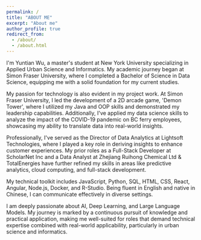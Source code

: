 ```yaml
---
permalink: /
title: "ABOUT ME"
excerpt: "About me"
author_profile: true
redirect_from:
  - /about/
  - /about.html
---
```


I'm Yuntian Wu, a master's student at New York University specializing in Applied Urban Science and Informatics. My academic journey began at Simon Fraser University, where I completed a Bachelor of Science in Data Science, equipping me with a solid foundation for my current studies.

My passion for technology is also evident in my project work. At Simon Fraser University, I led the development of a 2D arcade game, 'Demon Tower', where I utilized my Java and OOP skills and demonstrated my leadership capabilities. Additionally, I've applied my data science skills to analyze the impact of the COVID-19 pandemic on BC ferry employees, showcasing my ability to translate data into real-world insights.

Professionally, I've served as the Director of Data Analytics at Lightsoft Technologies, where I played a key role in deriving insights to enhance customer experiences. My prior roles as a Full-Stack Developer at ScholarNet Inc and a Data Analyst at Zhejiang Ruihong Chemical Ltd & TotalEnergies have further refined my skills in areas like predictive analytics, cloud computing, and full-stack development.

My technical toolkit includes JavaScript, Python, SQL, HTML, CSS, React, Angular, Node.js, Docker, and R-Studio. Being fluent in English and native in Chinese, I can communicate effectively in diverse settings.

I am deeply passionate about AI, Deep Learning, and Large Language Models. My journey is marked by a continuous pursuit of knowledge and practical application, making me well-suited for roles that demand technical expertise combined with real-world applicability, particularly in urban science and informatics.
